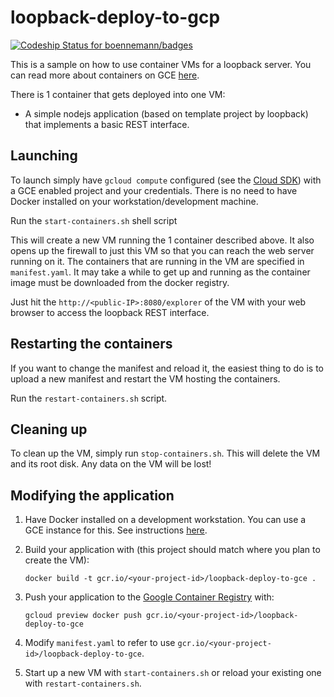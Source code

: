# loopback-deploy-to-gcp
[![Codeship Status for boennemann/badges](https://www.codeship.io/projects/6527c4b0-d31f-0132-404e-520e92347ccb/status?branch=feature%2Fdeploy-to-google-compute-engine)](https://www.codeship.io/projects/77627)

This is a sample on how to use container VMs for a loopback server. You can read more about containers on GCE [here](https://developers.google.com/compute/docs/containers).

There is 1 container that gets deployed into one VM:

  * A simple nodejs application (based on template project by loopback) that implements a basic REST interface.

## Launching
To launch simply have `gcloud compute` configured (see the [Cloud SDK](https://developers.google.com/cloud/sdk/)) with a GCE enabled project and your credentials.  There is no need to have Docker installed on your workstation/development machine.

Run the `start-containers.sh` shell script

This will create a new VM running the 1 container described above. It also opens up the firewall to just this VM so that you can reach the web server running on it.  The containers that are running in the VM are specified in `manifest.yaml`.  It may take a while to get up and running as the container image must be downloaded from the docker registry.

Just hit the `http://<public-IP>:8080/explorer` of the VM with your web browser to access the loopback REST interface.

## Restarting the containers
If you want to change the manifest and reload it, the easiest thing to do is to upload a new manifest and restart the VM hosting the containers.

Run the `restart-containers.sh` script.

## Cleaning up
To clean up the VM, simply run `stop-containers.sh`.  This will delete the VM and its root disk.  Any data on the VM will be lost!

## Modifying the application

  1. Have Docker installed on a development workstation.  You can use a GCE instance for this.  See instructions [here](http://docs.docker.io/installation/google/).
  1. Build your application with (this project should match where you plan to create the VM):

     ```
     docker build -t gcr.io/<your-project-id>/loopback-deploy-to-gce .
	 ```
  1. Push your application to the [Google Container Registry](https://gcr.io) with:

     ```
	 gcloud preview docker push gcr.io/<your-project-id>/loopback-deploy-to-gce
	 ```
  1. Modify `manifest.yaml` to refer to use `gcr.io/<your-project-id>/loopback-deploy-to-gce`.
  1. Start up a new VM with `start-containers.sh` or reload your existing one with `restart-containers.sh`.
